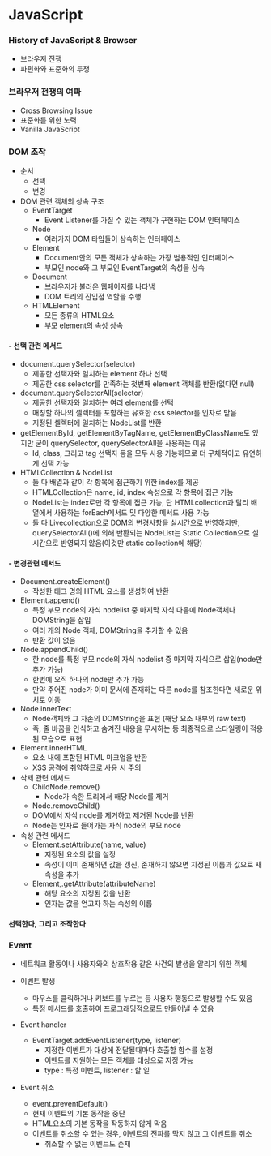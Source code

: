 # JavaScript



### History of JavaScript & Browser

- 브라우저 전쟁
- 파편화와 표준화의 투쟁



### 브라우저 전쟁의 여파

- Cross Browsing Issue
- 표준화를 위한 노력
- Vanilla JavaScript



### DOM 조작

- 순서
  - 선택
  - 변경
- DOM 관련 객체의 상속 구조
  - EventTarget
    - Event Listener를 가질 수 있는 객체가 구현하는 DOM 인터페이스
  - Node
    - 여러가지 DOM 타입들이 상속하는 인터페이스
  - Element
    - Document안의 모든 객체가 상속하는 가장 범용적인 인터페이스
    - 부모인 node와 그 부모인 EventTarget의 속성을 상속
  - Document
    - 브라우저가 불러온 웹페이지를 나타냄
    - DOM 트리의 진입점 역할을 수행
  - HTMLElement
    - 모든 종류의 HTML요소
    - 부모 element의 속성 상속

#### - 선택 관련 메서드
  - document.querySelector(selector)
    - 제공한 선택자와 일치하는 element 하나 선택
    - 제공한 css selector를 만족하는 첫번째 element 객체를 반환(없다면 null)
  - document.querySelectorAll(selector)
    - 제공한 선택자와 일치하는 여러 element를 선택
    - 매칭할 하나의 셀렉터를 포함하는 유효한 css selector를 인자로 받음
    - 지정된 셀렉터에 일치하는 NodeList를 반환
  - getElementById, getElementByTagName, getElementByClassName도 있지만 굳이 querySelector, querySelectorAll을 사용하는 이유
    - Id, class, 그리고 tag 선택자 등을 모두 사용 가능하므로 더 구체적이고 유연하게 선택 가능
  - HTMLCollection & NodeList
    - 둘 다 배열과 같이 각 항목에 접근하기 위한 index를 제공
    - HTMLCollection은 name, id, index 속성으로 각 항목에 접근 가능
    - NodeList는 index로만 각 항목에 접근 가능, 단 HTMLcollection과 달리 배열에서 사용하는 forEach메서드 및 다양한 메서드 사용 가능
    - 둘 다 Livecollection으로 DOM의 변경사항을 실시간으로 반영하지만, querySelectorAll()에 의해 반환되는 NodeList는 Static Collection으로 실시간으로 반영되지 않음(이것만 static collection에 해당)

#### - 변경관련 메서드
  - Document.createElement()
    - 작성한 태그 명의 HTML 요소를 생성하여 반환
  - Element.append()
    - 특정 부모 node의 자식 nodelist 중 마지막 자식 다음에 Node객체나 DOMString을 삽입
    - 여러 개의 Node 객체, DOMString을 추가할 수 있음
    - 반환 값이 없음
  - Node.appendChild()
    - 한 node를 특정 부모 node의 자식 nodelist 중 마지막 자식으로 삽입(node만 추가 가능)
    - 한번에 오직 하나의 node만 추가 가능
    - 만약 주어진 node가 이미 문서에 존재하는 다른 node를 참조한다면 새로운 위치로 이동
  - Node.innerText
    - Node객체와 그 자손의 DOMString을 표현 (해당 요소 내부의 raw text)
    - 즉, 줄 바꿈을 인식하고 숨겨진 내용을 무시하는 등 최종적으로 스타일링이 적용된 모습으로 표현
  - Element.innerHTML
    - 요소 내에 포함된 HTML 마크업을 반환
    - XSS 공격에 취약하므로 사용 시 주의
- 삭제 관련 메서드
  - ChildNode.remove()
    - Node가 속한 트리에서 해당 Node를 제거
  -  Node.removeChild()
    - DOM에서 자식 node를 제거하고 제거된 Node를 반환
    - Node는 인자로 들어가는 자식 node의 부모 node
- 속성 관련 메서드
  - Element.setAttribute(name, value)
    - 지정된 요소의 값을 설정
    - 속성이 이미 존재하면 값을 갱신, 존재하지 않으면 지정된 이름과 값으로 새 속성을 추가
  - Element,.getAttribute(attributeName)
    - 해당 요소의 지정된 값을 반환
    - 인자는 값을 얻고자 하는 속성의 이름

#### 선택한다, 그리고 조작한다



### Event

- 네트워크 활동이나 사용자와의 상호작용 같은 사건의 발생을 알리기 위한 객체
- 이벤트 발생
  - 마우스를 클릭하거나 키보드를 누르는 등 사용자 행동으로 발생할 수도 있음
  - 특정 메서드를 호출하여 프로그래밍적으로도 만들어낼 수 있음

- Event handler 
  - EventTarget.addEventListener(type, listener)
    - 지정한 이벤트가 대상에 전달될때마다 호출할 함수를 설정
    - 이벤트를 지원하는 모든 객체를 대상으로 지정 가능
    - type : 특정 이벤트, listener : 할 일
- Event 취소
  - event.preventDefault()
  - 현재 이벤트의 기본 동작을 중단
  - HTML요소의 기본 동작을 작동하지 않게 막음
  - 이벤트를 취소할 수 있는 경우, 이벤트의 전파를 막지 않고 그 이벤트를 취소
    - 취소할 수 없는 이벤트도 존재
